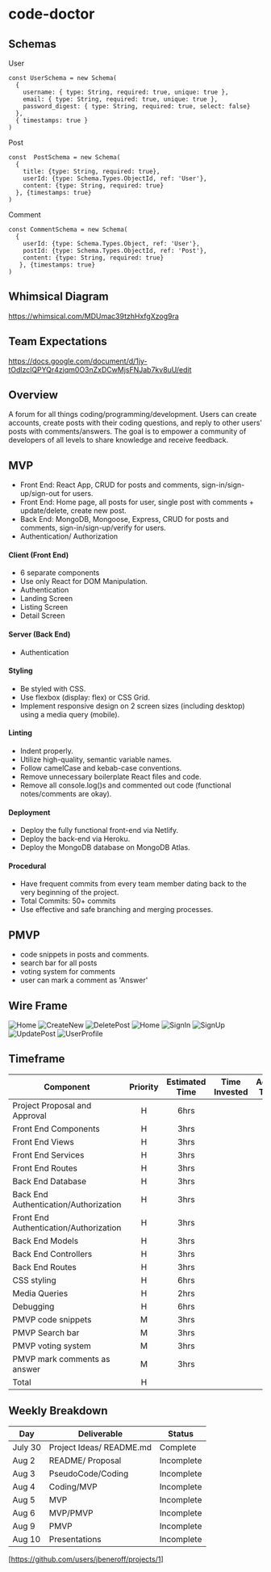 # code-doctor


## Schemas
User
```
const UserSchema = new Schema(
  {
    username: { type: String, required: true, unique: true },
    email: { type: String, required: true, unique: true },
    password_digest: { type: String, required: true, select: false}
  },
  { timestamps: true }
)
```
Post
```
const  PostSchema = new Schema(
  {
    title: {type: String, required: true},
    userId: {type: Schema.Types.ObjectId, ref: 'User'},
    content: {type: String, required: true}
  }, {timestamps: true}
)
```
Comment
```
const CommentSchema = new Schema(
  {
    userId: {type: Schema.Types.Object, ref: 'User'},
    postId: {type: Schema.Types.ObjectId, ref: 'Post'},
    content: {type: String, required: true}
   }, {timestamps: true}
)
```

## Whimsical Diagram

https://whimsical.com/MDUmac39tzhHxfgXzog9ra

## Team Expectations

https://docs.google.com/document/d/1jy-tOdlzclQPYQr4zjqm0O3nZxDCwMjsFNJab7kv8uU/edit

## Overview
A forum for all things coding/programming/development. Users can create accounts, create posts with their coding questions, and reply to other users' posts with comments/answers. The goal is to empower a community of developers of all levels to share knowledge and receive feedback.

## MVP
- Front End: React App, CRUD for posts and comments, sign-in/sign-up/sign-out for users.
- Front End: Home page, all posts for user, single post with comments + update/delete, create new post.
- Back End: MongoDB, Mongoose, Express, CRUD for posts and comments, sign-in/sign-up/verify for users.
- Authentication/ Authorization


#### Client (Front End)

-  6 separate components 
- Use only React for DOM Manipulation.
- Authentication
- Landing Screen
- Listing Screen
- Detail Screen

#### Server (Back End)
- Authentication

#### Styling
- Be styled with CSS.
- Use flexbox (display: flex) or CSS Grid.
- Implement responsive design on 2 screen sizes (including desktop) using a media query (mobile).

#### Linting
- Indent properly.
- Utilize high-quality, semantic variable names.
- Follow camelCase and kebab-case conventions.
- Remove unnecessary boilerplate React files and code.
- Remove all console.log()s and commented out code (functional notes/comments are okay).

#### Deployment
- Deploy the fully functional front-end via Netlify.
- Deploy the back-end via Heroku.
- Deploy the MongoDB database on MongoDB Atlas.

#### Procedural
- Have frequent commits from every team member dating  back to the very beginning of the project. 
- Total Commits: 50+ commits
- Use effective and safe branching and merging processes.


## PMVP
- code snippets in posts and comments.
- search bar for all posts
- voting system for comments
- user can mark a comment as 'Answer'

## Wire Frame

![Home](https://user-images.githubusercontent.com/85003025/127893181-0e220225-ac1d-4a6f-a1d4-ad336d376888.png)
![CreateNew](https://user-images.githubusercontent.com/85003025/127893190-dc156e3b-b447-43a6-9b1c-ea8908e8d6ee.png)
![DeletePost](https://user-images.githubusercontent.com/85003025/127893195-9ac0fe2e-9b28-41cc-bfe2-f5e391fde9db.png)
![Home](https://user-images.githubusercontent.com/85003025/127893201-5c76a8e7-8320-4475-a136-681b3ad1c769.png)
![SignIn](https://user-images.githubusercontent.com/85003025/127893207-4e6318d1-931b-479b-894c-98c1151c36cc.png)
![SignUp](https://user-images.githubusercontent.com/85003025/127893216-52c84f67-cfb7-447b-bd72-797d1330f044.png)
![UpdatePost](https://user-images.githubusercontent.com/85003025/127893222-6788fe22-b3f2-42fd-bdcf-6972e886f219.png)
![UserProfile](https://user-images.githubusercontent.com/85003025/127893227-01448d03-5c1e-4f4e-8c26-0b02711488e0.png)


## Timeframe

| Component                              | Priority | Estimated Time | Time Invested | Actual Time |
| -------------------------------------- | :------: | :------------: | :-----------: | :---------: |
| Project Proposal and Approval          |    H     |      6hrs      |           |        |
| Front End Components          |    H     |      3hrs      |           |         |
| Front End Views          |    H     |      3hrs      |           |         |
| Front End Services        |    H     |      3hrs      |          |         |
| Front End Routes          |    H     |      3hrs      |           |         |
| Back End Database          |    H     |      3hrs      |           |         |
| Back End Authentication/Authorization         |    H     |      3hrs      |          |       |
| Front End Authentication/Authorization         |    H     |      3hrs      |           |        |
| Back End Models         |    H     |      3hrs      |           |         |
| Back End Controllers          |    H     |      3hrs      |          |         |
| Back End Routes         |    H     |      3hrs      |         |         |
| CSS styling         |    H     |      6hrs      |         |         |
| Media Queries        |    H     |      2hrs      |         |         |
| Debugging        |    H     |      6hrs      |         |         |
| PMVP code snippets         |    M     |      3hrs      |           |        |
| PMVP Search bar         |    M     |      3hrs      |          |         |
| PMVP voting system         |    M     |      3hrs      |         |         |
| PMVP mark comments as answer         |    M     |      3hrs      |          |         |
| Total |    H     |           |          |        |

## Weekly Breakdown

| Day        | Deliverable                                          | Status   |
| ---------- | ---------------------------------------------------- | -------- |
| July 30    | Project Ideas/ README.md   | Complete |
| Aug 2    | README/ Proposal | Incomplete |
| Aug 3    | PseudoCode/Coding                 | Incomplete |
| Aug 4   |  Coding/MVP                                               | Incomplete |
| Aug 5    | MVP                                           | Incomplete |
| Aug 6 | MVP/PMVP                                                 | Incomplete |
| Aug 9    | PMVP                                       | Incomplete |
| Aug 10    | Presentations                                        | Incomplete |

[https://github.com/users/jbeneroff/projects/1]

